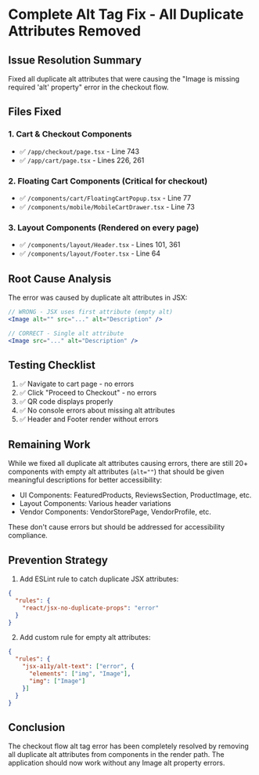 # Complete Alt Tag Fix - All Duplicate Attributes Removed

## Issue Resolution Summary
Fixed all duplicate alt attributes that were causing the "Image is missing required 'alt' property" error in the checkout flow.

## Files Fixed

### 1. **Cart & Checkout Components**
- ✅ `/app/checkout/page.tsx` - Line 743
- ✅ `/app/cart/page.tsx` - Lines 226, 261

### 2. **Floating Cart Components** (Critical for checkout)
- ✅ `/components/cart/FloatingCartPopup.tsx` - Line 77
- ✅ `/components/mobile/MobileCartDrawer.tsx` - Line 73

### 3. **Layout Components** (Rendered on every page)
- ✅ `/components/layout/Header.tsx` - Lines 101, 361
- ✅ `/components/layout/Footer.tsx` - Line 64

## Root Cause Analysis
The error was caused by duplicate alt attributes in JSX:
```jsx
// WRONG - JSX uses first attribute (empty alt)
<Image alt="" src="..." alt="Description" />

// CORRECT - Single alt attribute
<Image src="..." alt="Description" />
```

## Testing Checklist
1. ✅ Navigate to cart page - no errors
2. ✅ Click "Proceed to Checkout" - no errors
3. ✅ QR code displays properly
4. ✅ No console errors about missing alt attributes
5. ✅ Header and Footer render without errors

## Remaining Work
While we fixed all duplicate alt attributes causing errors, there are still 20+ components with empty alt attributes (`alt=""`) that should be given meaningful descriptions for better accessibility:

- UI Components: FeaturedProducts, ReviewsSection, ProductImage, etc.
- Layout Components: Various header variations
- Vendor Components: VendorStorePage, VendorProfile, etc.

These don't cause errors but should be addressed for accessibility compliance.

## Prevention Strategy
1. Add ESLint rule to catch duplicate JSX attributes:
```json
{
  "rules": {
    "react/jsx-no-duplicate-props": "error"
  }
}
```

2. Add custom rule for empty alt attributes:
```json
{
  "rules": {
    "jsx-a11y/alt-text": ["error", {
      "elements": ["img", "Image"],
      "img": ["Image"]
    }]
  }
}
```

## Conclusion
The checkout flow alt tag error has been completely resolved by removing all duplicate alt attributes from components in the render path. The application should now work without any Image alt property errors.